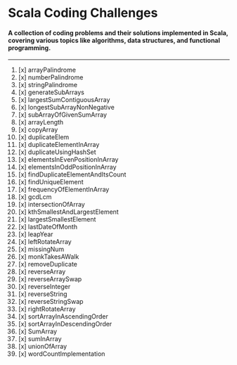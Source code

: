 # Scala Coding Challenges
#### A collection of coding problems and their solutions implemented in Scala, covering various topics like algorithms, data structures, and functional programming.
--------------------------------
1. [x] arrayPalindrome
2. [x] numberPalindrome
3. [x] stringPalindrome
4. [x] generateSubArrays
5. [x] largestSumContiguousArray
6. [x] longestSubArrayNonNegative
7. [x] subArrayOfGivenSumArray
8. [x] arrayLength
9. [x] copyArray
10. [x] duplicateElem
11. [x] duplicateElementInArray
12. [x] duplicateUsingHashSet
13. [x] elementsInEvenPositionInArray
14. [x] elementsInOddPositionInArray
15. [x] findDuplicateElementAndItsCount
16. [x] findUniqueElement
17. [x] frequencyOfElementInArray
18. [x] gcdLcm
19. [x] intersectionOfArray
20. [x] kthSmallestAndLargestElement
21. [x] largestSmallestElement
22. [x] lastDateOfMonth
23. [x] leapYear
24. [x] leftRotateArray
25. [x] missingNum
26. [x] monkTakesAWalk
27. [x] removeDuplicate
28. [x] reverseArray
29. [x] reverseArraySwap
30. [x] reverseInteger
31. [x] reverseString
32. [x] reverseStringSwap
33. [x] rightRotateArray
34. [x] sortArrayInAscendingOrder
35. [x] sortArrayInDescendingOrder
36. [x] SumArray
37. [x] sumInArray
38. [x] unionOfArray
39. [x] wordCountImplementation
